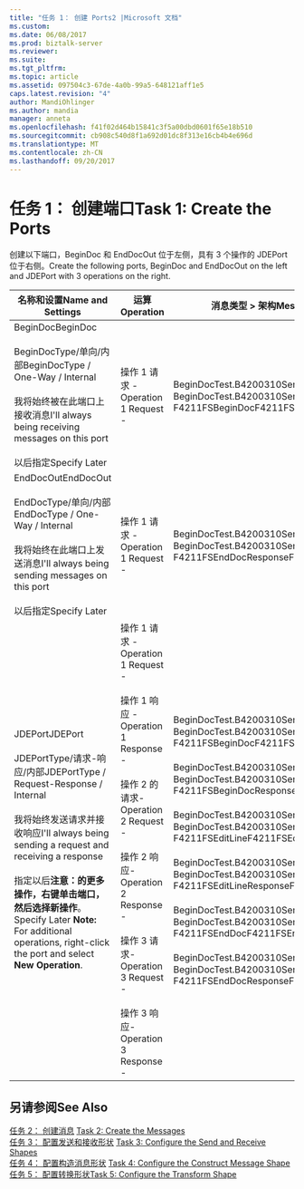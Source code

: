 ```yaml
---
title: "任务 1： 创建 Ports2 |Microsoft 文档"
ms.custom: 
ms.date: 06/08/2017
ms.prod: biztalk-server
ms.reviewer: 
ms.suite: 
ms.tgt_pltfrm: 
ms.topic: article
ms.assetid: 097504c3-67de-4a0b-99a5-648121aff1e5
caps.latest.revision: "4"
author: MandiOhlinger
ms.author: mandia
manager: anneta
ms.openlocfilehash: f41f02d464b15841c3f5a00dbd0601f65e18b510
ms.sourcegitcommit: cb908c540d8f1a692d01dc8f313e16cb4b4e696d
ms.translationtype: MT
ms.contentlocale: zh-CN
ms.lasthandoff: 09/20/2017
---
```

# <a name="task-1-create-the-ports"></a><span data-ttu-id="c8c9e-102">任务 1： 创建端口</span><span class="sxs-lookup"><span data-stu-id="c8c9e-102">Task 1: Create the Ports</span></span>
<span data-ttu-id="c8c9e-103">创建以下端口，BeginDoc 和 EndDocOut 位于左侧，具有 3 个操作的 JDEPort 位于右侧。</span><span class="sxs-lookup"><span data-stu-id="c8c9e-103">Create the following ports, BeginDoc and EndDocOut on the left and JDEPort with 3 operations on the right.</span></span>  
  
|<span data-ttu-id="c8c9e-104">名称和设置</span><span class="sxs-lookup"><span data-stu-id="c8c9e-104">Name and Settings</span></span>|<span data-ttu-id="c8c9e-105">运算</span><span class="sxs-lookup"><span data-stu-id="c8c9e-105">Operation</span></span>|<span data-ttu-id="c8c9e-106">消息类型 > 架构</span><span class="sxs-lookup"><span data-stu-id="c8c9e-106">Message Type>Schema</span></span>|  
|-----------------------|---------------|--------------------------|  
|<span data-ttu-id="c8c9e-107">BeginDoc</span><span class="sxs-lookup"><span data-stu-id="c8c9e-107">BeginDoc</span></span><br /><br /> <span data-ttu-id="c8c9e-108">BeginDocType/单向/内部</span><span class="sxs-lookup"><span data-stu-id="c8c9e-108">BeginDocType / One-Way / Internal</span></span><br /><br /> <span data-ttu-id="c8c9e-109">我将始终被在此端口上接收消息</span><span class="sxs-lookup"><span data-stu-id="c8c9e-109">I'll always being receiving messages on this port</span></span><br /><br /> <span data-ttu-id="c8c9e-110">以后指定</span><span class="sxs-lookup"><span data-stu-id="c8c9e-110">Specify Later</span></span>|<span data-ttu-id="c8c9e-111">操作 1 请求 -</span><span class="sxs-lookup"><span data-stu-id="c8c9e-111">Operation 1 Request -</span></span>|<span data-ttu-id="c8c9e-112">BeginDocTest.B4200310Service_1。</span><span class="sxs-lookup"><span data-stu-id="c8c9e-112">BeginDocTest.B4200310Service_1.</span></span><br /><span data-ttu-id="c8c9e-113">F4211FSBeginDoc</span><span class="sxs-lookup"><span data-stu-id="c8c9e-113">F4211FSBeginDoc</span></span>|  
|<span data-ttu-id="c8c9e-114">EndDocOut</span><span class="sxs-lookup"><span data-stu-id="c8c9e-114">EndDocOut</span></span><br /><br /> <span data-ttu-id="c8c9e-115">EndDocType/单向/内部</span><span class="sxs-lookup"><span data-stu-id="c8c9e-115">EndDocType / One-Way / Internal</span></span><br /><br /> <span data-ttu-id="c8c9e-116">我将始终在此端口上发送消息</span><span class="sxs-lookup"><span data-stu-id="c8c9e-116">I'll always being sending messages on this port</span></span><br /><br /> <span data-ttu-id="c8c9e-117">以后指定</span><span class="sxs-lookup"><span data-stu-id="c8c9e-117">Specify Later</span></span>|<span data-ttu-id="c8c9e-118">操作 1 请求 -</span><span class="sxs-lookup"><span data-stu-id="c8c9e-118">Operation 1 Request -</span></span>|<span data-ttu-id="c8c9e-119">BeginDocTest.B4200310Service_1。</span><span class="sxs-lookup"><span data-stu-id="c8c9e-119">BeginDocTest.B4200310Service_1.</span></span><br /><span data-ttu-id="c8c9e-120">F4211FSEndDocResponse</span><span class="sxs-lookup"><span data-stu-id="c8c9e-120">F4211FSEndDocResponse</span></span>|  
|<span data-ttu-id="c8c9e-121">JDEPort</span><span class="sxs-lookup"><span data-stu-id="c8c9e-121">JDEPort</span></span><br /><br /> <span data-ttu-id="c8c9e-122">JDEPortType/请求-响应/内部</span><span class="sxs-lookup"><span data-stu-id="c8c9e-122">JDEPortType / Request-Response / Internal</span></span><br /><br /> <span data-ttu-id="c8c9e-123">我将始终发送请求并接收响应</span><span class="sxs-lookup"><span data-stu-id="c8c9e-123">I'll always being sending a request and receiving a response</span></span><br /><br /> <span data-ttu-id="c8c9e-124">指定以后**注意：**的更多操作，右键单击端口，然后选择**新操作**。</span><span class="sxs-lookup"><span data-stu-id="c8c9e-124">Specify Later **Note:**  For additional operations, right-click the port and select **New Operation**.</span></span>|<span data-ttu-id="c8c9e-125">操作 1 请求 -</span><span class="sxs-lookup"><span data-stu-id="c8c9e-125">Operation 1 Request -</span></span><br /><br /> <span data-ttu-id="c8c9e-126">操作 1 响应 -</span><span class="sxs-lookup"><span data-stu-id="c8c9e-126">Operation 1 Response -</span></span><br /><br /> <span data-ttu-id="c8c9e-127">操作 2 的请求-</span><span class="sxs-lookup"><span data-stu-id="c8c9e-127">Operation 2 Request -</span></span><br /><br /> <span data-ttu-id="c8c9e-128">操作 2 响应-</span><span class="sxs-lookup"><span data-stu-id="c8c9e-128">Operation 2 Response -</span></span><br /><br /> <span data-ttu-id="c8c9e-129">操作 3 请求-</span><span class="sxs-lookup"><span data-stu-id="c8c9e-129">Operation 3 Request -</span></span><br /><br /> <span data-ttu-id="c8c9e-130">操作 3 响应-</span><span class="sxs-lookup"><span data-stu-id="c8c9e-130">Operation 3 Response -</span></span>|<span data-ttu-id="c8c9e-131">BeginDocTest.B4200310Service_1。</span><span class="sxs-lookup"><span data-stu-id="c8c9e-131">BeginDocTest.B4200310Service_1.</span></span><br /><span data-ttu-id="c8c9e-132">F4211FSBeginDoc</span><span class="sxs-lookup"><span data-stu-id="c8c9e-132">F4211FSBeginDoc</span></span><br /><br /> <span data-ttu-id="c8c9e-133">BeginDocTest.B4200310Service_1。</span><span class="sxs-lookup"><span data-stu-id="c8c9e-133">BeginDocTest.B4200310Service_1.</span></span><br /><span data-ttu-id="c8c9e-134">F4211FSBeginDocResponse</span><span class="sxs-lookup"><span data-stu-id="c8c9e-134">F4211FSBeginDocResponse</span></span><br /><br /> <span data-ttu-id="c8c9e-135">BeginDocTest.B4200310Service_1。</span><span class="sxs-lookup"><span data-stu-id="c8c9e-135">BeginDocTest.B4200310Service_1.</span></span><br /><span data-ttu-id="c8c9e-136">F4211FSEditLine</span><span class="sxs-lookup"><span data-stu-id="c8c9e-136">F4211FSEditLine</span></span><br /><br /> <span data-ttu-id="c8c9e-137">BeginDocTest.B4200310Service_1。</span><span class="sxs-lookup"><span data-stu-id="c8c9e-137">BeginDocTest.B4200310Service_1.</span></span><br /><span data-ttu-id="c8c9e-138">F4211FSEditLineResponse</span><span class="sxs-lookup"><span data-stu-id="c8c9e-138">F4211FSEditLineResponse</span></span><br /><br /> <span data-ttu-id="c8c9e-139">BeginDocTest.B4200310Service_1。</span><span class="sxs-lookup"><span data-stu-id="c8c9e-139">BeginDocTest.B4200310Service_1.</span></span><br /><span data-ttu-id="c8c9e-140">F4211FSEndDoc</span><span class="sxs-lookup"><span data-stu-id="c8c9e-140">F4211FSEndDoc</span></span><br /><br /> <span data-ttu-id="c8c9e-141">BeginDocTest.B4200310Service_1。</span><span class="sxs-lookup"><span data-stu-id="c8c9e-141">BeginDocTest.B4200310Service_1.</span></span><br /><span data-ttu-id="c8c9e-142">F4211FSEndDocResponse</span><span class="sxs-lookup"><span data-stu-id="c8c9e-142">F4211FSEndDocResponse</span></span>|  
  
## <a name="see-also"></a><span data-ttu-id="c8c9e-143">另请参阅</span><span class="sxs-lookup"><span data-stu-id="c8c9e-143">See Also</span></span>  
 <span data-ttu-id="c8c9e-144">[任务 2： 创建消息](../core/task-2-create-the-messages1.md) </span><span class="sxs-lookup"><span data-stu-id="c8c9e-144">[Task 2: Create the Messages](../core/task-2-create-the-messages1.md) </span></span>  
 <span data-ttu-id="c8c9e-145">[任务 3： 配置发送和接收形状](../core/task-3-configure-the-send-and-receive-shapes1.md) </span><span class="sxs-lookup"><span data-stu-id="c8c9e-145">[Task 3: Configure the Send and Receive Shapes](../core/task-3-configure-the-send-and-receive-shapes1.md) </span></span>  
 <span data-ttu-id="c8c9e-146">[任务 4： 配置构造消息形状](../core/task-4-configure-the-construct-message-shape2.md) </span><span class="sxs-lookup"><span data-stu-id="c8c9e-146">[Task 4: Configure the Construct Message Shape](../core/task-4-configure-the-construct-message-shape2.md) </span></span>  
 [<span data-ttu-id="c8c9e-147">任务 5： 配置转换形状</span><span class="sxs-lookup"><span data-stu-id="c8c9e-147">Task 5: Configure the Transform Shape</span></span>](../core/task-5-configure-the-transform-shape1.md)